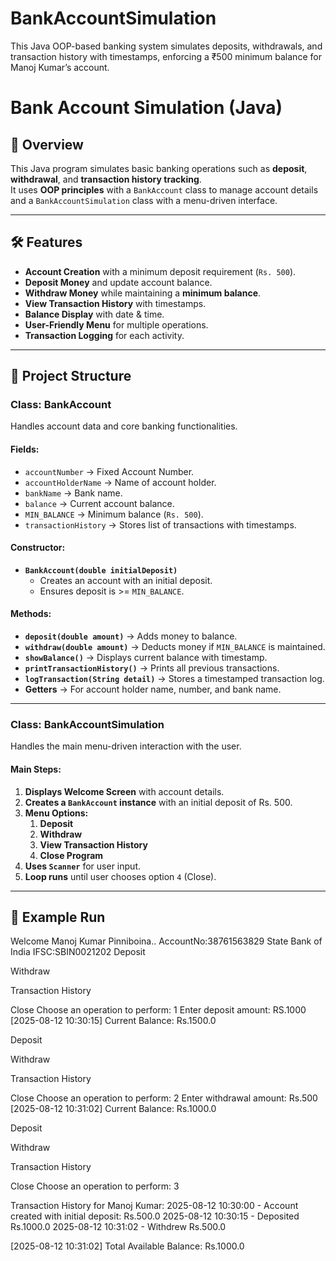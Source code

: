 # BankAccountSimulation
This Java OOP-based banking system simulates deposits, withdrawals, and transaction history with timestamps, enforcing a ₹500 minimum balance for Manoj Kumar’s account.

# Bank Account Simulation (Java)

## 📌 Overview
This Java program simulates basic banking operations such as **deposit**, **withdrawal**, and **transaction history tracking**.  
It uses **OOP principles** with a `BankAccount` class to manage account details and a `BankAccountSimulation` class with a menu-driven interface.

---

## 🛠 Features
- **Account Creation** with a minimum deposit requirement (`Rs. 500`).
- **Deposit Money** and update account balance.
- **Withdraw Money** while maintaining a **minimum balance**.
- **View Transaction History** with timestamps.
- **Balance Display** with date & time.
- **User-Friendly Menu** for multiple operations.
- **Transaction Logging** for each activity.

---

## 📂 Project Structure



### **Class: BankAccount**
Handles account data and core banking functionalities.

#### Fields:
- `accountNumber` → Fixed Account Number.
- `accountHolderName` → Name of account holder.
- `bankName` → Bank name.
- `balance` → Current account balance.
- `MIN_BALANCE` → Minimum balance (`Rs. 500`).
- `transactionHistory` → Stores list of transactions with timestamps.

#### Constructor:
- **`BankAccount(double initialDeposit)`**
  - Creates an account with an initial deposit.
  - Ensures deposit is >= `MIN_BALANCE`.

#### Methods:
- **`deposit(double amount)`** → Adds money to balance.
- **`withdraw(double amount)`** → Deducts money if `MIN_BALANCE` is maintained.
- **`showBalance()`** → Displays current balance with timestamp.
- **`printTransactionHistory()`** → Prints all previous transactions.
- **`logTransaction(String detail)`** → Stores a timestamped transaction log.
- **Getters** → For account holder name, number, and bank name.

---

### **Class: BankAccountSimulation**
Handles the main menu-driven interaction with the user.

#### Main Steps:
1. **Displays Welcome Screen** with account details.
2. **Creates a `BankAccount` instance** with an initial deposit of Rs. 500.
3. **Menu Options:**
   1. **Deposit**
   2. **Withdraw**
   3. **View Transaction History**
   4. **Close Program**
4. **Uses `Scanner`** for user input.
5. **Loop runs** until user chooses option `4` (Close).

---

## 📜 Example Run

Welcome Manoj Kumar Pinniboina..
AccountNo:38761563829
State Bank of India
IFSC:SBIN0021202
Deposit

Withdraw

Transaction History

Close
Choose an operation to perform: 1
Enter deposit amount: RS.1000
[2025-08-12 10:30:15] Current Balance: Rs.1500.0

Deposit

Withdraw

Transaction History

Close
Choose an operation to perform: 2
Enter withdrawal amount: Rs.500
[2025-08-12 10:31:02] Current Balance: Rs.1000.0

Deposit

Withdraw

Transaction History

Close
Choose an operation to perform: 3

Transaction History for Manoj Kumar:
2025-08-12 10:30:00 - Account created with initial deposit: Rs.500.0
2025-08-12 10:30:15 - Deposited Rs.1000.0
2025-08-12 10:31:02 - Withdrew Rs.500.0

[2025-08-12 10:31:02] Total Available Balance: Rs.1000.0
